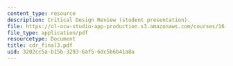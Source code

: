 ```yaml
---
content_type: resource
description: Critical Design Review (student presentation).
file: https://ol-ocw-studio-app-production.s3.amazonaws.com/courses/16-83x-space-systems-engineering-spring-2002-spring-2003/3202cc5ab15b32936af56dc5b6b41a8a_cdr_final3.pdf
file_type: application/pdf
resourcetype: Document
title: cdr_final3.pdf
uid: 3202cc5a-b15b-3293-6af5-6dc5b6b41a8a
---
```

